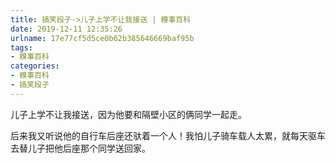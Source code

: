 ```yaml
---
title: 搞笑段子->儿子上学不让我接送 | 糗事百科
date: 2019-12-11 12:35:26
urlname: 17e77cf5d5ce0b62b385646669baf95b
tags: 
- 糗事百科
categories:
- 糗事百科
- 搞笑段子
---
```

儿子上学不让我接送，因为他要和隔壁小区的俩同学一起走。

后来我又听说他的自行车后座还驮着一个人！我怕儿子骑车载人太累，就每天驱车去替儿子把他后座那个同学送回家。


